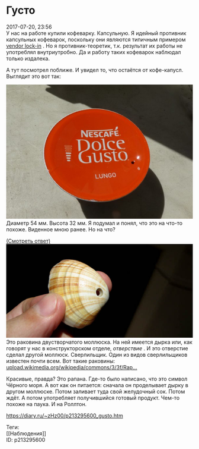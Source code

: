 Густо
======

   
 2017-07-20, 23:56   
  У нас на работе купили кофеварку. Капсульную. Я идейный противник капсульных кофеварок, поскольку они являются типичным примером  [vendor lock-in](https://ru.wikipedia.org/wiki/%D0%9F%D1%80%D0%B8%D0%B2%D1%8F%D0%B7%D0%BA%D0%B0_%D0%BA_%D0%BF%D0%BE%D1%81%D1%82%D0%B0%D0%B2%D1%89%D0%B8%D0%BA%D1%83)  . Но я противник-теоретик, т.к. результат их работы не употреблял внутриутробно. Да и работу таких кофеварок наблюдал только издалека.   
   
 А тут посмотрел поближе. И увидел то, что остаётся от кофе-капусл. Выглядит это вот так:   
   
   [![](pics/1oiLTGwl.jpg)](https://i.imgur.com/1oiLTGw.jpg)     
 Диаметр 54 мм. Высота 32 мм. Я подумал и понял, что это на что-то похоже. Виденное мною ранее. Но на что?   
   
  [(Смотреть ответ)](https://zHz00.diary.ru/p213295600.htm?index=1#linkmore213295600m1)      [![](pics/LvNmMAU.jpg)](https://avla.livejournal.com/243413.html)     
 Это раковина двустворчатого моллюска. На ней имеется дырка или, как говорят у нас в конструкторском отделе,  *отверствие*  . И это отверстие сделал другой моллюск. Сверлильщик. Один из видов сверлильщиков известен почти всем. Вот такие раковины:  [upload.wikimedia.org/wikipedia/commons/3/3f/Rap...](pics/Rapana_venosa_01.JPG)    
   
 Красивые, правда? Это рапана. Где-то было написано, что это символ Чёрного моря. А вот как он питается: сначала он проделывает дырку в другом моллюске. Потом заливает туда свой желудочный сок. Потом ждёт. А потом употребляет получившийся готовый продукт. Чем-то похоже на паука. И на Роллтон.   
     
    
 <https://diary.ru/~zHz00/p213295600_gusto.htm>   
   
 Теги:   
 [[Наблюдения]]   
 ID: p213295600